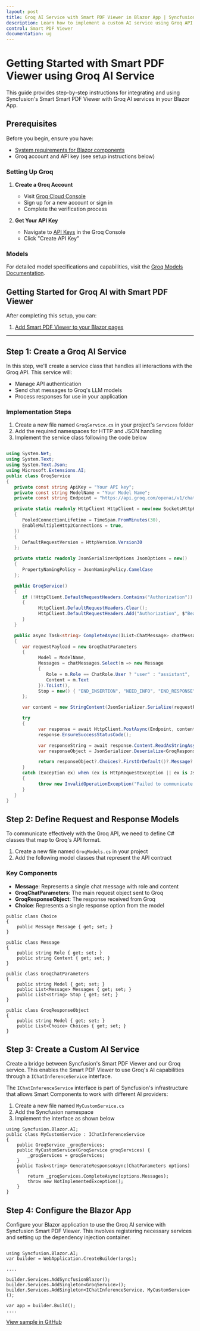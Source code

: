 ```yaml
---
layout: post
title: Groq AI Service with Smart PDF Viewer in Blazor App | Syncfusion
description: Learn how to implement a custom AI service using Groq API with Syncfusion Smart PDF Viewer in a Blazor App.
control: Smart PDF Viewer
documentation: ug
---
```


# Getting Started with Smart PDF Viewer using Groq AI Service

This guide provides step-by-step instructions for integrating and using Syncfusion's Smart Smart PDF Viewer with Groq AI services in your Blazor App. 

## Prerequisites

Before you begin, ensure you have:

* [System requirements for Blazor components](https://blazor.syncfusion.com/documentation/system-requirements)
* Groq account and API key (see setup instructions below)

### Setting Up Groq

1. **Create a Groq Account**
   * Visit [Groq Cloud Console](https://console.groq.com)
   * Sign up for a new account or sign in
   * Complete the verification process

2. **Get Your API Key**
   * Navigate to [API Keys](https://console.groq.com/keys) in the Groq Console
   * Click "Create API Key"

### Models

For detailed model specifications and capabilities, visit the [Groq Models Documentation](https://console.groq.com/docs/models).

## Getting Started for Groq AI with Smart PDF Viewer

After completing this setup, you can:

1. [Add Smart PDF Viewer to your Blazor pages](../blazor/getting-started/web-app.md)

---

## Step 1: Create a Groq AI Service

In this step, we'll create a service class that handles all interactions with the Groq API. This service will:

* Manage API authentication
* Send chat messages to Groq's LLM models
* Process responses for use in your application

### Implementation Steps

1. Create a new file named `GroqService.cs` in your project's `Services` folder
2. Add the required namespaces for HTTP and JSON handling
3. Implement the service class following the code below


```csharp

using System.Net;
using System.Text;
using System.Text.Json;
using Microsoft.Extensions.AI;
public class GroqService
{
   private const string ApiKey = "Your API key";
   private const string ModelName = "Your Model Name";
   private const string Endpoint = "https://api.groq.com/openai/v1/chat/completions";

   private static readonly HttpClient HttpClient = new(new SocketsHttpHandler
   {
      PooledConnectionLifetime = TimeSpan.FromMinutes(30),
      EnableMultipleHttp2Connections = true,
   })
   {
      DefaultRequestVersion = HttpVersion.Version30
   };

   private static readonly JsonSerializerOptions JsonOptions = new()
   {
      PropertyNamingPolicy = JsonNamingPolicy.CamelCase
   };

   public GroqService()
   {
      if (!HttpClient.DefaultRequestHeaders.Contains("Authorization"))
      {
            HttpClient.DefaultRequestHeaders.Clear();
            HttpClient.DefaultRequestHeaders.Add("Authorization", $"Bearer {ApiKey}");
      }
   }

   public async Task<string> CompleteAsync(IList<ChatMessage> chatMessages)
   {
      var requestPayload = new GroqChatParameters
      {
            Model = ModelName,
            Messages = chatMessages.Select(m => new Message
            {
               Role = m.Role == ChatRole.User ? "user" : "assistant",
               Content = m.Text
            }).ToList(),
            Stop = new() { "END_INSERTION", "NEED_INFO", "END_RESPONSE" }
      };

      var content = new StringContent(JsonSerializer.Serialize(requestPayload, JsonOptions), Encoding.UTF8, "application/json");

      try
      {
            var response = await HttpClient.PostAsync(Endpoint, content);
            response.EnsureSuccessStatusCode();

            var responseString = await response.Content.ReadAsStringAsync();
            var responseObject = JsonSerializer.Deserialize<GroqResponseObject>(responseString, JsonOptions);

            return responseObject?.Choices?.FirstOrDefault()?.Message?.Content ?? "No response from model.";
      }
      catch (Exception ex) when (ex is HttpRequestException || ex is JsonException)
      {
            throw new InvalidOperationException("Failed to communicate with Groq API.", ex);
      }
   }
}


```

## Step 2: Define Request and Response Models

To communicate effectively with the Groq API, we need to define C# classes that map to Groq's API format. 

1. Create a new file named `GroqModels.cs` in your project
2. Add the following model classes that represent the API contract

### Key Components

* **Message**: Represents a single chat message with role and content
* **GroqChatParameters**: The main request object sent to Groq
* **GroqResponseObject**: The response received from Groq
* **Choice**: Represents a single response option from the model

```CSharp
public class Choice
{
    public Message Message { get; set; }
}

public class Message
{
    public string Role { get; set; }
    public string Content { get; set; }
}

public class GroqChatParameters
{
    public string Model { get; set; }
    public List<Message> Messages { get; set; }
    public List<string> Stop { get; set; }
}

public class GroqResponseObject
{
    public string Model { get; set; }
    public List<Choice> Choices { get; set; }
}
```

## Step 3: Create a Custom AI Service

Create a bridge between Syncfusion's Smart PDF Viewer and our Groq service. This enables the Smart PDF Viewer to use Groq's AI capabilities through a `IChatInferenceService` interface.

The `IChatInferenceService` interface is part of Syncfusion's infrastructure that allows Smart Components to work with different AI providers:

1. Create a new file named `MyCustomService.cs` 
2. Add the Syncfusion namespace
3. Implement the interface as shown below


```CSharp
using Syncfusion.Blazor.AI;
public class MyCustomService : IChatInferenceService
{
    public GroqService _groqServices;
    public MyCustomService(GroqService groqServices) {
        _groqServices = groqServices;
    }
    public Task<string> GenerateResponseAsync(ChatParameters options)
    {
        return _groqServices.CompleteAsync(options.Messages);
        throw new NotImplementedException();
    }
}
```

## Step 4: Configure the Blazor App

Configure your Blazor application to use the Groq AI service with Syncfusion Smart PDF Viewer. This involves registering necessary services and setting up the dependency injection container.

```CSharp

using Syncfusion.Blazor.AI;
var builder = WebApplication.CreateBuilder(args);

....

builder.Services.AddSyncfusionBlazor();
builder.Services.AddSingleton<GroqService>();
builder.Services.AddSingleton<IChatInferenceService, MyCustomService>();

var app = builder.Build();
....

```
[View sample in GitHub]()

